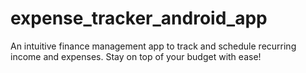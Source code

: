 # expense_tracker_android_app
An intuitive finance management app to track and schedule recurring income and expenses. Stay on top of your budget with ease!
